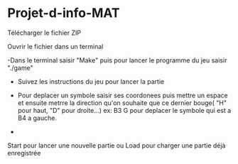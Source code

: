 # Projet-d-info-MAT

Télécharger le fichier ZIP

Ouvrir le fichier dans un terminal

-Dans le terminal saisir "Make" puis pour lancer le programme du jeu saisir "./game" 

- Suivez les instructions du jeu pour lancer la partie

- Pour deplacer un symbole saisir ses coordonees puis mettre un espace et ensuite metrre la direction qu'on souhaite que ce dernier bouge( "H" pour haut, "D" pour droite...)  ex: B3 G pour deplacer le symbole qui est a B4 a gauche.

-


Start pour lancer une nouvelle partie ou Load pour charger une partie déjà enregistrée
